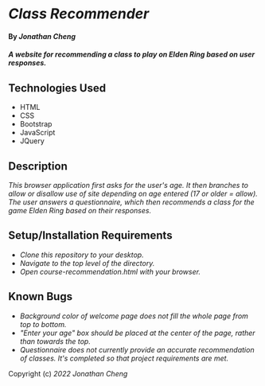 # _Class Recommender_

#### By _**Jonathan Cheng**_

#### _A website for recommending a class to play on Elden Ring based on user responses._

## Technologies Used

- HTML
- CSS
- Bootstrap
- JavaScript
- JQuery

## Description

_This browser application first asks for the user's age. It then branches to allow or disallow use of site depending on age entered (17 or older = allow). The user answers a questionnaire, which then recommends a class for the game Elden Ring based on their responses._

## Setup/Installation Requirements

- _Clone this repository to your desktop._
- _Navigate to the top level of the directory._
- _Open course-recommendation.html with your browser._

## Known Bugs

- _Background color of welcome page does not fill the whole page from top to bottom._
- _"Enter your age" box should be placed at the center of the page, rather than towards the top._
- _Questionnaire does not currently provide an accurate recommendation of classes. It's completed so that project requirements are met._

Copyright (c) _2022_ _Jonathan Cheng_

